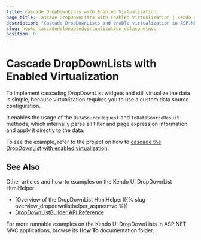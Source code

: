 ```yaml
---
title: Cascade DropDownLists with Enabled Virtualization
page_title: Cascade DropDownLists with Enabled Virtualization | Kendo UI DropDownList HtmlHelper
description: "Cascade DropDownLists and enable virtualization in ASP.NET MVC applications."
slug: howto_cascadeddlenabledvirtualization_ddlaspnetmvc
position: 0
---
```


# Cascade DropDownLists with Enabled Virtualization

To implement cascading DropDownList widgets and still virtualize the data is simple, because virtualization requires you to use a custom data source configuration.

It enables the usage of the `DataSourceRequest` and `ToDataSourceResult` methods, which internally parse all filter and page expression information, and apply it directly to the data.

To see the example, refer to the project on how to [cascade the DropDownList with enabled virtualization](https://github.com/telerik/ui-for-aspnet-mvc-examples/tree/master/dropdownlist/KendoDropDownListCascadingAndVirtualization).

## See Also

Other articles and how-to examples on the Kendo UI DropDownList HtmlHelper:

* [Overview of the DropDownList HtmlHelper]({% slug overview_dropdownlisthelper_aspnetmvc %})
* [DropDownListBuilder API Reference](/api/Kendo.Mvc.UI.Fluent/DropDownListBuilder)

For more runnable examples on the Kendo UI DropDownLists in ASP.NET MVC applications, browse its **How To** documentation folder.
